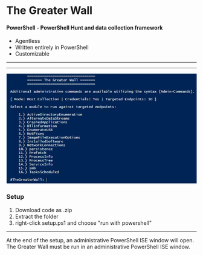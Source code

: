 # The Greater Wall
#### PowerShell - PowerShell Hunt and data collection framework
* Agentless
* Written entirely in PowerShell
* Customizable
***
***

![Alt text](https://github.com/NintendoWii/TheGreaterWall/blob/main/images/TGW.JPG)

### Setup
1. Download code as .zip
2. Extract the folder
3. right-click setup.ps1 and choose "run with powershell"
***
At the end of the setup, an administrative PowerShell ISE window will open.
The Greater Wall must be run in an administrative PowerShell ISE window.
